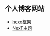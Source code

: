 ## 个人博客网站

* [hexo框架](https://hexo.io/zh-cn/)
* [NexT主题](https://github.com/HuzhenYou/hexo-theme-next)